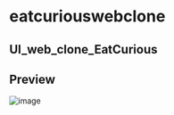 # eatcuriouswebclone

## UI_web_clone_EatCurious

## Preview
![image](https://github.com/triggereddown/UI_web_clone_EatCurious/assets/137756305/2e5292a3-dee2-44f5-ad3a-faf18fe7a893)



 
